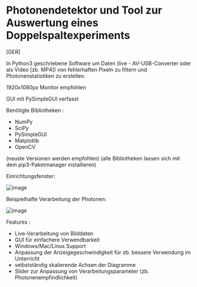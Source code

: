 # Photonendetektor und Tool zur Auswertung eines Doppelspaltexperiments

[GER]

In Python3 geschriebene Software um Daten (live - AV-USB-Converter oder als Video [zb. MP4]) von fehlerhaften Pixeln zu filtern und Photonenstatistiken zu erstellen.

1920x1080px Monitor empfohlen

GUI mit PySimpleGUI verfasst

Benötigte Bibliotheken :

- NumPy
- SciPy
- PySimpleGUI
- Matplotlib
- OpenCV

(neuste Versionen werden empfohlen)
(alle Bibliotheken lassen sich mit dem pip3-Paketmanager installieren)

Einrichtungsfenster:

![image](https://user-images.githubusercontent.com/53939068/142772317-e7a273a9-a5c0-485c-a6f6-9bfeedc7ebb8.png)


Beispielhafte Verarbeitung der Photonen:

![image](https://user-images.githubusercontent.com/53939068/142772327-0bfe039d-136b-4957-b422-8bba2fc35582.png)


Features :

- Live-Verarbeitung von Bilddaten
- GUI für einfachere Verwendbarkeit
- Windows/Mac/Linux Support
- Anpassung der Anzeigegeschwindigkeit für zb. bessere Verwendung im Unterricht
- selbstständig skalierende Achsen der Diagramme
- Slider zur Anpassung von Verarbeitungsparameter (zb. Photonenempfindlichkeit)

